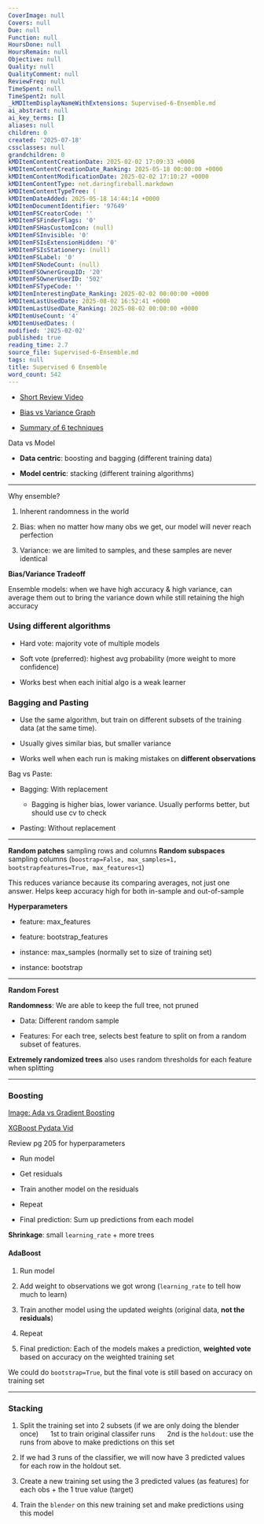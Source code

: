 ```yaml
---
CoverImage: null
Covers: null
Due: null
Function: null
HoursDone: null
HoursRemain: null
Objective: null
Quality: null
QualityComment: null
ReviewFreq: null
TimeSpent: null
TimeSpent2: null
_kMDItemDisplayNameWithExtensions: Supervised-6-Ensemble.md
ai_abstract: null
ai_key_terms: []
aliases: null
children: 0
created: '2025-07-18'
cssclasses: null
grandchildren: 0
kMDItemContentCreationDate: 2025-02-02 17:09:33 +0000
kMDItemContentCreationDate_Ranking: 2025-05-18 00:00:00 +0000
kMDItemContentModificationDate: 2025-02-02 17:10:27 +0000
kMDItemContentType: net.daringfireball.markdown
kMDItemContentTypeTree: (
kMDItemDateAdded: 2025-05-18 14:44:14 +0000
kMDItemDocumentIdentifier: '97649'
kMDItemFSCreatorCode: ''
kMDItemFSFinderFlags: '0'
kMDItemFSHasCustomIcon: (null)
kMDItemFSInvisible: '0'
kMDItemFSIsExtensionHidden: '0'
kMDItemFSIsStationery: (null)
kMDItemFSLabel: '0'
kMDItemFSNodeCount: (null)
kMDItemFSOwnerGroupID: '20'
kMDItemFSOwnerUserID: '502'
kMDItemFSTypeCode: ''
kMDItemInterestingDate_Ranking: 2025-02-02 00:00:00 +0000
kMDItemLastUsedDate: 2025-08-02 16:52:41 +0000
kMDItemLastUsedDate_Ranking: 2025-08-02 00:00:00 +0000
kMDItemUseCount: '4'
kMDItemUsedDates: (
modified: '2025-02-02'
published: true
reading_time: 2.7
source_file: Supervised-6-Ensemble.md
tags: null
title: Supervised 6 Ensemble
word_count: 542
---
```


- [Short Review Video](https://www.youtube.com/watch?v=m-S9Hojj1as)

- [Bias vs Variance Graph](https://i.imgur.com/p6nfbsj.png)

- [Summary of 6 techniques](https://i.imgur.com/PWVMWRG.png)


Data vs Model

- **Data centric**: boosting and bagging (different training data)

- **Model centric**: stacking (different training algorithms)

---

Why ensemble?

1. Inherent randomness in the world

2. Bias: when no matter how many obs we get, our model will never reach perfection

3. Variance: we are limited to samples, and these samples are never identical


**Bias/Variance Tradeoff**

Ensemble models: when we have high accuracy & high variance, can average them out to bring the variance down while still retaining the high accuracy

### Using different algorithms

- Hard vote: majority vote of multiple models

- Soft vote (preferred): highest avg probability (more weight to more confidence)

- Works best when each initial algo is a weak learner

### Bagging and Pasting

- Use the same algorithm, but train on different subsets of the training data (at the same time).

- Usually gives similar bias, but smaller variance

- Works well when each run is making mistakes on **different observations**

Bag vs Paste:

- Bagging: With replacement

  - Bagging is higher bias, lower variance. Usually performs better, but should use cv to check

- Pasting: Without replacement

---

**Random patches** sampling rows and columns
**Random subspaces** sampling columns (`boostrap=False, max_samples=1, bootstrapfeatures=True, max_features<1`)

This reduces variance because its comparing averages, not just one answer. Helps keep accuracy high for both in-sample and out-of-sample

**Hyperparameters**

- feature: max_features

- feature: bootstrap_features

- instance: max_samples (normally set to size of training set)

- instance: bootstrap

---

**Random Forest**

**Randomness**: We are able to keep the full tree, not pruned

- Data: Different random sample

- Features: For each tree, selects best feature to split on from a random subset of features.

**Extremely randomized trees** also uses random thresholds for each feature when splitting

---

### Boosting

[Image: Ada vs Gradient Boosting](https://i.imgur.com/8nV0HS8.jpg)

[XGBoost Pydata Vid](https://www.youtube.com/watch?v=s3VmuVPfu0s)

Review pg 205 for hyperparameters

- Run model

- Get residuals

- Train another model on the residuals

- Repeat

- Final prediction: Sum up predictions from each model

**Shrinkage**: small `learning_rate` + more trees

#### AdaBoost

1. Run model

2. Add weight to observations we got wrong (`learning_rate` to tell how much to learn)

3. Train another model using the updated weights (original data, **not the residuals**)

4. Repeat

5. Final prediction: Each of the models makes a prediction, **weighted vote** based on accuracy on the weighted training set

We could do `bootstrap=True`, but the final vote is still based on accuracy on training set

---

### Stacking

1. Split the training set into 2 subsets (if we are only doing the blender once)
   $\quad$ 1st to train original classifer runs
   $\quad$ 2nd is the `holdout`: use the runs from above to make predictions on this set

2. If we had 3 runs of the classifier, we will now have 3 predicted values for each row in the holdout set.

3. Create a new training set using the 3 predicted values (as features) for each obs + the 1 true value (target)

4. Train the `blender` on this new training set and make predictions using this model
